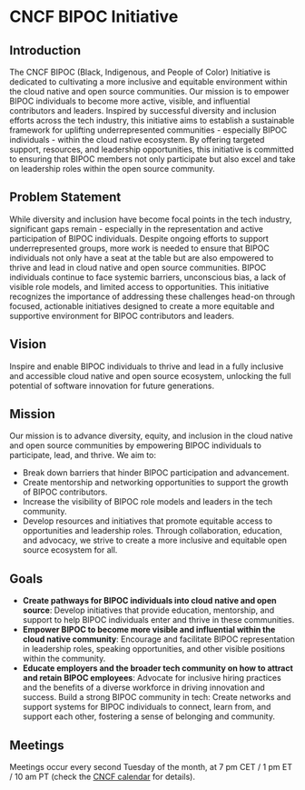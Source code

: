 # CNCF BIPOC Initiative

## Introduction

The CNCF BIPOC (Black, Indigenous, and People of Color) Initiative is dedicated to cultivating a more inclusive and equitable environment within the cloud native and open source communities. Our mission is to empower BIPOC individuals to become more active, visible, and influential contributors and leaders.
Inspired by successful diversity and inclusion efforts across the tech industry, this initiative aims to establish a sustainable framework for uplifting underrepresented communities - especially BIPOC individuals - within the cloud native ecosystem. By offering targeted support, resources, and leadership opportunities, this initiative is committed to ensuring that BIPOC members not only participate but also excel and take on leadership roles within the open source community.

## Problem Statement

While diversity and inclusion have become focal points in the tech industry, significant gaps remain - especially in the representation and active participation of BIPOC individuals. Despite ongoing efforts to support underrepresented groups, more work is needed to ensure that BIPOC individuals not only have a seat at the table but are also empowered to thrive and lead in cloud native and open source communities.
BIPOC individuals continue to face systemic barriers, unconscious bias, a lack of visible role models, and limited access to opportunities. This initiative recognizes the importance of addressing these challenges head-on through focused, actionable initiatives designed to create a more equitable and supportive environment for BIPOC contributors and leaders.

## Vision

Inspire and enable BIPOC individuals to thrive and lead in a fully inclusive and accessible cloud native and open source ecosystem, unlocking the full potential of software innovation for future generations.

## Mission

Our mission is to advance diversity, equity, and inclusion in the cloud native and open source communities by empowering BIPOC individuals to participate, lead, and thrive. We aim to:
- Break down barriers that hinder BIPOC participation and advancement.
- Create mentorship and networking opportunities to support the growth of BIPOC contributors.
- Increase the visibility of BIPOC role models and leaders in the tech community.
- Develop resources and initiatives that promote equitable access to opportunities and leadership roles.
Through collaboration, education, and advocacy, we strive to create a more inclusive and equitable open source ecosystem for all.

## Goals

- **Create pathways for BIPOC individuals into cloud native and open source**: Develop initiatives that provide education, mentorship, and support to help BIPOC individuals enter and thrive in these communities.
- **Empower BIPOC to become more visible and influential within the cloud native community**: Encourage and facilitate BIPOC representation in leadership roles, speaking opportunities, and other visible positions within the community.
- **Educate employers and the broader tech community on how to attract and retain BIPOC employees**: Advocate for inclusive hiring practices and the benefits of a diverse workforce in driving innovation and success.
Build a strong BIPOC community in tech: Create networks and support systems for BIPOC individuals to connect, learn from, and support each other, fostering a sense of belonging and community.

## Meetings

Meetings occur every second Tuesday of the month, at 7 pm CET / 1 pm ET / 10 am PT (check the [CNCF calendar](https://www.cncf.io/calendar/) for details).
